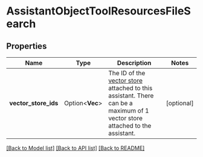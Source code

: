 # AssistantObjectToolResourcesFileSearch

## Properties

Name | Type | Description | Notes
------------ | ------------- | ------------- | -------------
**vector_store_ids** | Option<**Vec<String>**> | The ID of the [vector store](https://platform.openai.com/docs/api-reference/vector-stores/object) attached to this assistant. There can be a maximum of 1 vector store attached to the assistant.  | [optional]

[[Back to Model list]](../README.md#documentation-for-models) [[Back to API list]](../README.md#documentation-for-api-endpoints) [[Back to README]](../README.md)


